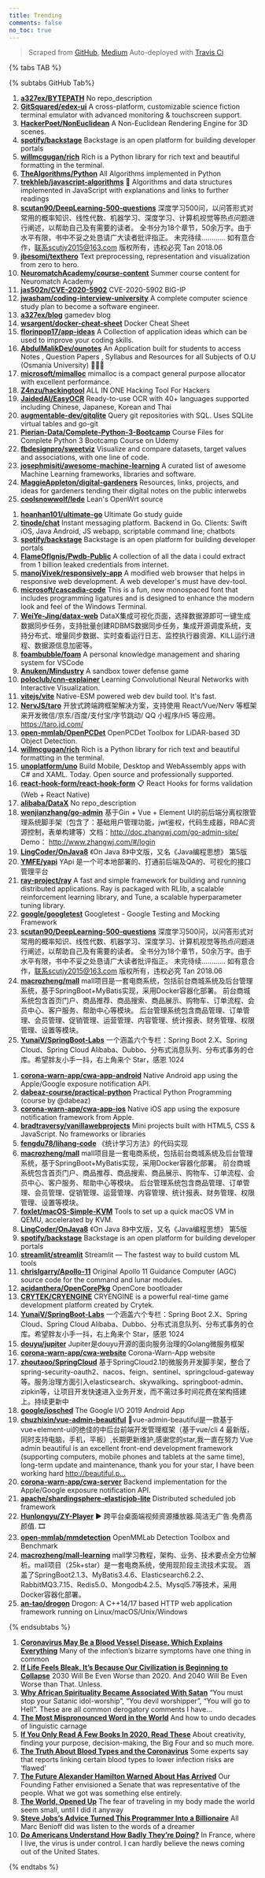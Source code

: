 ```yaml
---
title: Trending
comments: false
no_toc: true
---
```


> Scraped from [GitHub](https://github.com/trending), [Medium](https://medium.com/topic/popular)
Auto-deployed with [Travis Ci](https://travis-ci.org/)

{% tabs TAB %}
<!-- tab GitHub -->
{% subtabs GitHub Tab%}
<!-- tab Daily -->
1. [**a327ex/BYTEPATH**](https://github.com/a327ex/BYTEPATH)
No repo_description
2. [**GitSquared/edex-ui**](https://github.com/GitSquared/edex-ui)
A cross-platform, customizable science fiction terminal emulator with advanced monitoring & touchscreen support.
3. [**HackerPoet/NonEuclidean**](https://github.com/HackerPoet/NonEuclidean)
A Non-Euclidean Rendering Engine for 3D scenes.
4. [**spotify/backstage**](https://github.com/spotify/backstage)
Backstage is an open platform for building developer portals
5. [**willmcgugan/rich**](https://github.com/willmcgugan/rich)
Rich is a Python library for rich text and beautiful formatting in the terminal.
6. [**TheAlgorithms/Python**](https://github.com/TheAlgorithms/Python)
All Algorithms implemented in Python
7. [**trekhleb/javascript-algorithms**](https://github.com/trekhleb/javascript-algorithms)
📝 Algorithms and data structures implemented in JavaScript with explanations and links to further readings
8. [**scutan90/DeepLearning-500-questions**](https://github.com/scutan90/DeepLearning-500-questions)
深度学习500问，以问答形式对常用的概率知识、线性代数、机器学习、深度学习、计算机视觉等热点问题进行阐述，以帮助自己及有需要的读者。 全书分为18个章节，50余万字。由于水平有限，书中不妥之处恳请广大读者批评指正。 未完待续............ 如有意合作，联系scutjy2015@163.com 版权所有，违权必究 Tan 2018.06
9. [**jbesomi/texthero**](https://github.com/jbesomi/texthero)
Text preprocessing, representation and visualization from zero to hero.
10. [**NeuromatchAcademy/course-content**](https://github.com/NeuromatchAcademy/course-content)
Summer course content for Neuromatch Academy
11. [**jas502n/CVE-2020-5902**](https://github.com/jas502n/CVE-2020-5902)
CVE-2020-5902 BIG-IP
12. [**jwasham/coding-interview-university**](https://github.com/jwasham/coding-interview-university)
A complete computer science study plan to become a software engineer.
13. [**a327ex/blog**](https://github.com/a327ex/blog)
gamedev blog
14. [**wsargent/docker-cheat-sheet**](https://github.com/wsargent/docker-cheat-sheet)
Docker Cheat Sheet
15. [**florinpop17/app-ideas**](https://github.com/florinpop17/app-ideas)
A Collection of application ideas which can be used to improve your coding skills.
16. [**AbdulMalikDev/ounotes**](https://github.com/AbdulMalikDev/ounotes)
An Application built for students to access Notes , Question Papers , Syllabus and Resources for all Subjects of O.U (Osmania University) 📘👨‍🎓
17. [**microsoft/mimalloc**](https://github.com/microsoft/mimalloc)
mimalloc is a compact general purpose allocator with excellent performance.
18. [**Z4nzu/hackingtool**](https://github.com/Z4nzu/hackingtool)
ALL IN ONE Hacking Tool For Hackers
19. [**JaidedAI/EasyOCR**](https://github.com/JaidedAI/EasyOCR)
Ready-to-use OCR with 40+ languages supported including Chinese, Japanese, Korean and Thai
20. [**augmentable-dev/gitqlite**](https://github.com/augmentable-dev/gitqlite)
Query git repositories with SQL. Uses SQLite virtual tables and go-git
21. [**Pierian-Data/Complete-Python-3-Bootcamp**](https://github.com/Pierian-Data/Complete-Python-3-Bootcamp)
Course Files for Complete Python 3 Bootcamp Course on Udemy
22. [**fbdesignpro/sweetviz**](https://github.com/fbdesignpro/sweetviz)
Visualize and compare datasets, target values and associations, with one line of code.
23. [**josephmisiti/awesome-machine-learning**](https://github.com/josephmisiti/awesome-machine-learning)
A curated list of awesome Machine Learning frameworks, libraries and software.
24. [**MaggieAppleton/digital-gardeners**](https://github.com/MaggieAppleton/digital-gardeners)
Resources, links, projects, and ideas for gardeners tending their digital notes on the public interwebs
25. [**coolsnowwolf/lede**](https://github.com/coolsnowwolf/lede)
Lean's OpenWrt source
<!-- endtab -->
<!-- tab Weekly -->
1. [**hoanhan101/ultimate-go**](https://github.com/hoanhan101/ultimate-go)
Ultimate Go study guide
2. [**tinode/chat**](https://github.com/tinode/chat)
Instant messaging platform. Backend in Go. Clients: Swift iOS, Java Android, JS webapp, scriptable command line; chatbots
3. [**spotify/backstage**](https://github.com/spotify/backstage)
Backstage is an open platform for building developer portals
4. [**FlameOfIgnis/Pwdb-Public**](https://github.com/FlameOfIgnis/Pwdb-Public)
A collection of all the data i could extract from 1 billion leaked credentials from internet.
5. [**manojVivek/responsively-app**](https://github.com/manojVivek/responsively-app)
A modified web browser that helps in responsive web development. A web developer's must have dev-tool.
6. [**microsoft/cascadia-code**](https://github.com/microsoft/cascadia-code)
This is a fun, new monospaced font that includes programming ligatures and is designed to enhance the modern look and feel of the Windows Terminal.
7. [**WeiYe-Jing/datax-web**](https://github.com/WeiYe-Jing/datax-web)
DataX集成可视化页面，选择数据源即可一键生成数据同步任务，支持批量创建RDBMS数据同步任务，集成开源调度系统，支持分布式、增量同步数据、实时查看运行日志、监控执行器资源、KILL运行进程、数据源信息加密等。
8. [**foambubble/foam**](https://github.com/foambubble/foam)
A personal knowledge management and sharing system for VSCode
9. [**Anuken/Mindustry**](https://github.com/Anuken/Mindustry)
A sandbox tower defense game
10. [**poloclub/cnn-explainer**](https://github.com/poloclub/cnn-explainer)
Learning Convolutional Neural Networks with Interactive Visualization.
11. [**vitejs/vite**](https://github.com/vitejs/vite)
Native-ESM powered web dev build tool. It's fast.
12. [**NervJS/taro**](https://github.com/NervJS/taro)
开放式跨端跨框架解决方案，支持使用 React/Vue/Nerv 等框架来开发微信/京东/百度/支付宝/字节跳动/ QQ 小程序/H5 等应用。 https://taro.jd.com/
13. [**open-mmlab/OpenPCDet**](https://github.com/open-mmlab/OpenPCDet)
OpenPCDet Toolbox for LiDAR-based 3D Object Detection.
14. [**willmcgugan/rich**](https://github.com/willmcgugan/rich)
Rich is a Python library for rich text and beautiful formatting in the terminal.
15. [**unoplatform/uno**](https://github.com/unoplatform/uno)
Build Mobile, Desktop and WebAssembly apps with C# and XAML. Today. Open source and professionally supported.
16. [**react-hook-form/react-hook-form**](https://github.com/react-hook-form/react-hook-form)
📋 React Hooks for forms validation (Web + React Native)
17. [**alibaba/DataX**](https://github.com/alibaba/DataX)
No repo_description
18. [**wenjianzhang/go-admin**](https://github.com/wenjianzhang/go-admin)
基于Gin + Vue + Element UI的前后端分离权限管理系统脚手架（包含了：基础用户管理功能，jwt鉴权，代码生成器，RBAC资源控制，表单构建等）文档：http://doc.zhangwj.com/go-admin-site/ Demo： http://www.zhangwj.com/#/login
19. [**LingCoder/OnJava8**](https://github.com/LingCoder/OnJava8)
《On Java 8》中文版，又名《Java编程思想》 第5版
20. [**YMFE/yapi**](https://github.com/YMFE/yapi)
YApi 是一个可本地部署的、打通前后端及QA的、可视化的接口管理平台
21. [**ray-project/ray**](https://github.com/ray-project/ray)
A fast and simple framework for building and running distributed applications. Ray is packaged with RLlib, a scalable reinforcement learning library, and Tune, a scalable hyperparameter tuning library.
22. [**google/googletest**](https://github.com/google/googletest)
Googletest - Google Testing and Mocking Framework
23. [**scutan90/DeepLearning-500-questions**](https://github.com/scutan90/DeepLearning-500-questions)
深度学习500问，以问答形式对常用的概率知识、线性代数、机器学习、深度学习、计算机视觉等热点问题进行阐述，以帮助自己及有需要的读者。 全书分为18个章节，50余万字。由于水平有限，书中不妥之处恳请广大读者批评指正。 未完待续............ 如有意合作，联系scutjy2015@163.com 版权所有，违权必究 Tan 2018.06
24. [**macrozheng/mall**](https://github.com/macrozheng/mall)
mall项目是一套电商系统，包括前台商城系统及后台管理系统，基于SpringBoot+MyBatis实现，采用Docker容器化部署。 前台商城系统包含首页门户、商品推荐、商品搜索、商品展示、购物车、订单流程、会员中心、客户服务、帮助中心等模块。 后台管理系统包含商品管理、订单管理、会员管理、促销管理、运营管理、内容管理、统计报表、财务管理、权限管理、设置等模块。
25. [**YunaiV/SpringBoot-Labs**](https://github.com/YunaiV/SpringBoot-Labs)
一个涵盖六个专栏：Spring Boot 2.X、Spring Cloud、Spring Cloud Alibaba、Dubbo、分布式消息队列、分布式事务的仓库。希望胖友小手一抖，右上角来个 Star，感恩 1024
<!-- endtab -->
<!-- tab Monthly -->
1. [**corona-warn-app/cwa-app-android**](https://github.com/corona-warn-app/cwa-app-android)
Native Android app using the Apple/Google exposure notification API.
2. [**dabeaz-course/practical-python**](https://github.com/dabeaz-course/practical-python)
Practical Python Programming (course by @dabeaz)
3. [**corona-warn-app/cwa-app-ios**](https://github.com/corona-warn-app/cwa-app-ios)
Native iOS app using the exposure notification framework from Apple.
4. [**bradtraversy/vanillawebprojects**](https://github.com/bradtraversy/vanillawebprojects)
Mini projects built with HTML5, CSS & JavaScript. No frameworks or libraries
5. [**fengdu78/lihang-code**](https://github.com/fengdu78/lihang-code)
《统计学习方法》的代码实现
6. [**macrozheng/mall**](https://github.com/macrozheng/mall)
mall项目是一套电商系统，包括前台商城系统及后台管理系统，基于SpringBoot+MyBatis实现，采用Docker容器化部署。 前台商城系统包含首页门户、商品推荐、商品搜索、商品展示、购物车、订单流程、会员中心、客户服务、帮助中心等模块。 后台管理系统包含商品管理、订单管理、会员管理、促销管理、运营管理、内容管理、统计报表、财务管理、权限管理、设置等模块。
7. [**foxlet/macOS-Simple-KVM**](https://github.com/foxlet/macOS-Simple-KVM)
Tools to set up a quick macOS VM in QEMU, accelerated by KVM.
8. [**LingCoder/OnJava8**](https://github.com/LingCoder/OnJava8)
《On Java 8》中文版，又名《Java编程思想》 第5版
9. [**spotify/backstage**](https://github.com/spotify/backstage)
Backstage is an open platform for building developer portals
10. [**streamlit/streamlit**](https://github.com/streamlit/streamlit)
Streamlit — The fastest way to build custom ML tools
11. [**chrislgarry/Apollo-11**](https://github.com/chrislgarry/Apollo-11)
Original Apollo 11 Guidance Computer (AGC) source code for the command and lunar modules.
12. [**acidanthera/OpenCorePkg**](https://github.com/acidanthera/OpenCorePkg)
OpenCore bootloader
13. [**CRYTEK/CRYENGINE**](https://github.com/CRYTEK/CRYENGINE)
CRYENGINE is a powerful real-time game development platform created by Crytek.
14. [**YunaiV/SpringBoot-Labs**](https://github.com/YunaiV/SpringBoot-Labs)
一个涵盖六个专栏：Spring Boot 2.X、Spring Cloud、Spring Cloud Alibaba、Dubbo、分布式消息队列、分布式事务的仓库。希望胖友小手一抖，右上角来个 Star，感恩 1024
15. [**douyu/jupiter**](https://github.com/douyu/jupiter)
Jupiter是douyu开源的面向服务治理的Golang微服务框架
16. [**corona-warn-app/cwa-website**](https://github.com/corona-warn-app/cwa-website)
Corona-Warn-App website
17. [**zhoutaoo/SpringCloud**](https://github.com/zhoutaoo/SpringCloud)
基于SpringCloud2.1的微服务开发脚手架，整合了spring-security-oauth2、nacos、feign、sentinel、springcloud-gateway等。服务治理方面引入elasticsearch、skywalking、springboot-admin、zipkin等，让项目开发快速进入业务开发，而不需过多时间花费在架构搭建上。持续更新中
18. [**google/iosched**](https://github.com/google/iosched)
The Google I/O 2019 Android App
19. [**chuzhixin/vue-admin-beautiful**](https://github.com/chuzhixin/vue-admin-beautiful)
🚀vue-admin-beautiful是一款基于vue+element-ui的绝佳的中后台前端开发管理框架（基于vue/cli 4 最新版，同时支持电脑，手机，平板）,长期更新维护,感谢您的star,我一直在努力 Vue admin beautiful is an excellent front-end development framework (supporting computers, mobile phones and tablets at the same time), long-term update and maintenance, thank you for your star, I have been working hard http://beautiful.p…
20. [**corona-warn-app/cwa-server**](https://github.com/corona-warn-app/cwa-server)
Backend implementation for the Apple/Google exposure notification API.
21. [**apache/shardingsphere-elasticjob-lite**](https://github.com/apache/shardingsphere-elasticjob-lite)
Distributed scheduled job framework
22. [**Hunlongyu/ZY-Player**](https://github.com/Hunlongyu/ZY-Player)
▶️ 跨平台桌面端视频资源播放器.简洁无广告.免费高颜值. 🎞
23. [**open-mmlab/mmdetection**](https://github.com/open-mmlab/mmdetection)
OpenMMLab Detection Toolbox and Benchmark
24. [**macrozheng/mall-learning**](https://github.com/macrozheng/mall-learning)
mall学习教程，架构、业务、技术要点全方位解析。mall项目（25k+star）是一套电商系统，使用现阶段主流技术实现。 涵盖了SpringBoot2.1.3、MyBatis3.4.6、Elasticsearch6.2.2、RabbitMQ3.7.15、Redis5.0、Mongodb4.2.5、Mysql5.7等技术，采用Docker容器化部署。
25. [**an-tao/drogon**](https://github.com/an-tao/drogon)
Drogon: A C++14/17 based HTTP web application framework running on Linux/macOS/Unix/Windows
<!-- endtab -->
{% endsubtabs %}
<!-- endtab -->
<!-- tab Medium -->
1. [**Coronavirus May Be a Blood Vessel Disease, Which Explains Everything**](https://elemental.medium.com/coronavirus-may-be-a-blood-vessel-disease-which-explains-everything-2c4032481ab2?source=topic_page---------------------------20)
Many of the infection’s bizarre symptoms have one thing in common
2. [**If Life Feels Bleak, It’s Because Our Civilization is Beginning to Collapse**](https://eand.co/if-life-feels-bleak-its-because-our-civilization-is-beginning-to-collapse-a787d62d714b?source=topic_page---------0------------------1)
2030 Will Be Even Worse than 2020. And 2040 Will Be Even Worse than That. Unless.
3. [**Why African Spirituality Became Associated With Satan**](https://medium.com/@voncujovi.s/why-african-spirituality-became-associated-with-satan-a16712cf9cdf?source=topic_page---------1------------------1)
“You must stop your Satanic idol-worship”, “You devil worshipper”, “You will go to Hell”. These are all common derogatory comments I have…
4. [**The Most Mispronounced Word in the World**](https://humanparts.medium.com/the-most-mispronounced-word-in-the-world-20dcad2a6735?source=topic_page---------2------------------1)
And how to undo decades of linguistic carnage
5. [**If You Only Read A Few Books In 2020, Read These**](https://medium.com/mind-cafe/if-you-only-read-a-few-books-in-2020-read-these-1cbac424e4a9?source=topic_page---------4------------------1)
About creativity, finding your purpose, decision-making, the Big Four and so much more.
6. [**The Truth About Blood Types and the Coronavirus**](https://elemental.medium.com/the-truth-about-blood-types-and-the-coronavirus-14249b05fda1?source=topic_page---------5------------------1)
Some experts say that reports linking certain blood types to lower infection risks are ‘flawed’
7. [**The Future Alexander Hamilton Warned About Has Arrived**](https://gen.medium.com/the-future-alexander-hamilton-warned-about-has-arrived-d1e0e48a8a72?source=topic_page---------6------------------1)
Our Founding Father envisioned a Senate that was representative of the people. What we got was something else entirely.
8. [**The World, Opened Up**](https://zora.medium.com/the-world-opened-up-341eb5ef2ac4?source=topic_page---------7------------------1)
The fear of traveling in my body made the world seem small, until I did it anyway
9. [**Steve Jobs’s Advice Turned This Programmer Into a Billionaire**](https://entrepreneurshandbook.co/steve-jobss-advice-turned-this-programmer-into-a-billionaire-cff537355408?source=topic_page---------8------------------1)
All Marc Benioff did was listen to the words of a dreamer
10. [**Do Americans Understand How Badly They’re Doing?**](https://medium.com/the-atlantic/do-americans-understand-how-badly-theyre-doing-a1b34b8cf825?source=topic_page---------9------------------1)
In France, where I live, the virus is under control. I can hardly believe the news coming out of the United States.
<!-- endtab -->
{% endtabs %}
